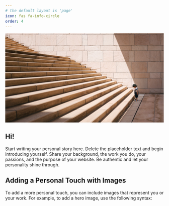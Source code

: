 ```yaml
---
# the default layout is 'page'
icon: fas fa-info-circle
order: 4
---
```


![Image](/assets/unsplash.jpeg)

## Hi!

Start writing your personal story here. Delete the placeholder text and begin introducing yourself. Share your background, the work you do, your passions, and the purpose of your website. Be authentic and let your personality shine through.

## Adding a Personal Touch with Images

To add a more personal touch, you can include images that represent you or your work. For example, to add a hero image, use the following syntax:

